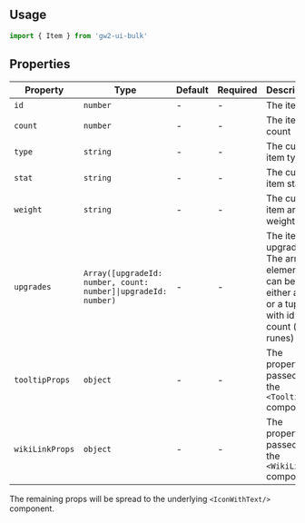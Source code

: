 ## Usage

```js
import { Item } from 'gw2-ui-bulk'
```

## Properties

| Property        | Type                                                           | Default | Required | Description                                                                                        |
| --------------- | -------------------------------------------------------------- | ------- | -------- | -------------------------------------------------------------------------------------------------- |
| `id`            | `number`                                                       | -       | -        | The item id                                                                                        |
| `count`         | `number`                                                       | -       | -        | The item count                                                                                     |
| `type`          | `string`                                                       | -       | -        | The custom item type                                                                               |
| `stat`          | `string`                                                       | -       | -        | The custom item stat                                                                               |
| `weight`        | `string`                                                       | -       | -        | The custom item armor weight                                                                       |
| `upgrades`      | `Array([upgradeId: number, count: number]\|upgradeId: number)` | -       | -        | The item upgrades. The array elements can be either an id or a tuple with id and count (for runes) |
| `tooltipProps`  | `object`                                                       | -       | -        | The properties passed to the `<Tooltip/>` component                                                |
| `wikiLinkProps` | `object`                                                       | -       | -        | The properties passed to the `<WikiLink/>` component                                               |

The remaining props will be spread to the underlying `<IconWithText/>` component.
